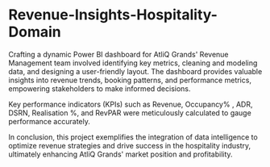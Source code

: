 # Revenue-Insights-Hospitality-Domain
Crafting a dynamic Power BI dashboard for AtliQ Grands' Revenue Management team involved identifying key metrics, cleaning and modeling data, and designing a user-friendly layout. The dashboard provides valuable insights into revenue trends, booking patterns, and performance metrics, empowering stakeholders to make informed decisions.

Key performance indicators (KPIs) such as Revenue, Occupancy% , ADR, DSRN, Realisation %, and RevPAR were meticulously calculated to gauge performance accurately.

In conclusion, this project exemplifies the integration of data intelligence to optimize revenue strategies and drive success in the hospitality industry, ultimately enhancing AtliQ Grands' market position and profitability.
